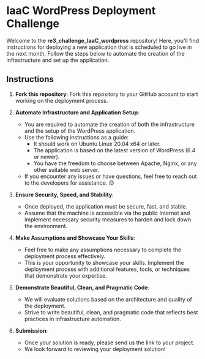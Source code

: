 # IaaC WordPress Deployment Challenge

Welcome to the **re3_challenge_IaaC_wordpress** repository! Here, you'll find instructions for deploying a new application that is scheduled to go live in the next month. Follow the steps below to automate the creation of the infrastructure and set up the application.

## Instructions

1. **Fork this repository**: Fork this repository to your GitHub account to start working on the deployment process.

2. **Automate Infrastructure and Application Setup**:
   - You are required to automate the creation of both the infrastructure and the setup of the WordPress application.
   - Use the following instructions as a guide:
     - It should work on Ubuntu Linux 20.04 x64 or later.
     - The application is based on the latest version of WordPress (6.4 or newer).
     - You have the freedom to choose between Apache, Nginx, or any other suitable web server.
   - If you encounter any issues or have questions, feel free to reach out to the developers for assistance. 😊

3. **Ensure Security, Speed, and Stability**:
   - Once deployed, the application must be secure, fast, and stable.
   - Assume that the machine is accessible via the public Internet and implement necessary security measures to harden and lock down the environment.

4. **Make Assumptions and Showcase Your Skills**:
   - Feel free to make any assumptions necessary to complete the deployment process effectively.
   - This is your opportunity to showcase your skills. Implement the deployment process with additional features, tools, or techniques that demonstrate your expertise.

5. **Demonstrate Beautiful, Clean, and Pragmatic Code**:
   - We will evaluate solutions based on the architecture and quality of the deployment.
   - Strive to write beautiful, clean, and pragmatic code that reflects best practices in infrastructure automation.

6. **Submission**:
   - Once your solution is ready, please send us the link to your project.
   - We look forward to reviewing your deployment solution!

